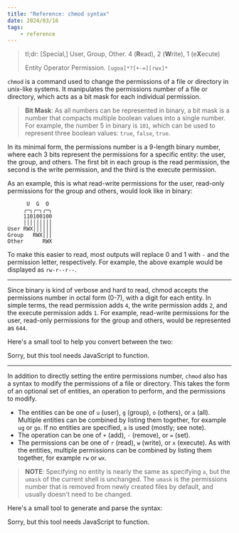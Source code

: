 ```yaml
---
title: "Reference: chmod syntax"
date: 2024/03/16
tags:
    - reference
---
```


> tl;dr: \[Special,\] User, Group, Other.
> 4 (**R**ead), 2 (**W**rite), 1 (e**X**ecute)
>
> Entity Operator Permission. `[ugoa]*?[+-=][rwx]*`

`chmod` is a command used to change the permissions of a file or directory in
unix-like systems. It manipulates the permissions number of a file or
directory, which acts as a bit mask for each individual permission.

> **Bit Mask**: As all numbers can be represented in binary, a bit mask is a
> number that compacts multiple boolean values into a single number. For
> example, the number 5 in binary is `101`, which can be used to represent
> three boolean values: `true`, `false`, `true`.

In its minimal form, the permissions number is a 9-length binary number, where
each 3 bits represent the permissions for a specific entity: the user, the
group, and others. The first bit in each group is the read permission, the
second is the write permission, and the third is the execute permission.

As an example, this is what read-write permissions for the user, read-only
permissions for the group and others, would look like in binary:

```
      U  G  O
     ╭─╮╭─╮╭─╮
     110100100
     │││││││││
User RWX││││││
Group   RWX│││
Other      RWX
```

To make this easier to read, most outputs will replace 0 and 1 with `-` and
the permission letter, respectively. For example, the above example would be
displayed as `rw-r--r--`.

---

Since binary is kind of verbose and hard to read, chmod accepts the permissions
number in octal form (0-7), with a digit for each entity. In simple terms, the
read permission adds `4`, the write permission adds `2`, and the execute
permission adds `1`. For example, read-write permissions for the user,
read-only permissions for the group and others, would be represented as `644`.

Here's a small tool to help you convert between the two:

<div id="octal-tool" class="tool-container">Sorry, but this tool needs JavaScript to function.</div>

<script src="./octal-tool.ts" type="module"></script>

---

In addition to directly setting the entire permissions number, `chmod` also
has a syntax to modify the permissions of a file or directory. This takes the
form of an optional set of entities, an operation to perform, and the
permissions to modify.

- The entities can be one of `u` (user), `g` (group), `o` (others), or `a`
  (all). Multiple entities can be combined by listing them together, for
  example `ug` or `go`. If no entities are specified, `a` is used (mostly; see
  note).
- The operation can be one of `+` (add), `-` (remove), or `=` (set).
- The permissions can be one of `r` (read), `w` (write), or `x` (execute). As
  with the entities, multiple permissions can be combined by listing them
  together, for example `rw` or `wx`.

> **NOTE**: Specifying no entity is nearly the same as specifying `a`, but the
> `umask` of the current shell is unchanged. The `umask` is the permissions
> number that is removed from newly created files by default, and usually
> doesn't need to be changed.

Here's a small tool to generate and parse the syntax:

<div id="symbol-tool" class="tool-container">Sorry, but this tool needs JavaScript to function.</div>

<script src="./symbol-tool.ts" type="module"></script>
